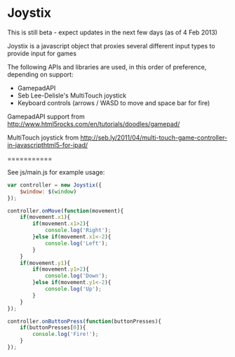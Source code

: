 Joystix
===========

This is still beta - expect updates in the next few days (as of 4 Feb 2013)

Joystix is a javascript object that proxies several different input types to provide input for games

The following APIs and libraries are used, in this order of preference, depending on support:
* GamepadAPI
* Seb Lee-Delisle's MultiTouch joystick
* Keyboard controls (arrows / WASD to move and space bar for fire)

GamepadAPI support from http://www.html5rocks.com/en/tutorials/doodles/gamepad/

MultiTouch joystick from http://seb.ly/2011/04/multi-touch-game-controller-in-javascripthtml5-for-ipad/

===========

See js/main.js for example usage:

```js
var controller = new Joystix({
	$window: $(window)
});

controller.onMove(function(movement){
	if(movement.x1){
		if(movement.x1>2){
			console.log('Right');
		}else if(movement.x1<-2){
			console.log('Left');
		}
	}
	if(movement.y1){
		if(movement.y1>2){
			console.log('Down');
		}else if(movement.y1<-2){
			console.log('Up');
		}
	}
});

controller.onButtonPress(function(buttonPresses){
	if(buttonPresses[0]){
		console.log('Fire!');
	}
});
```
